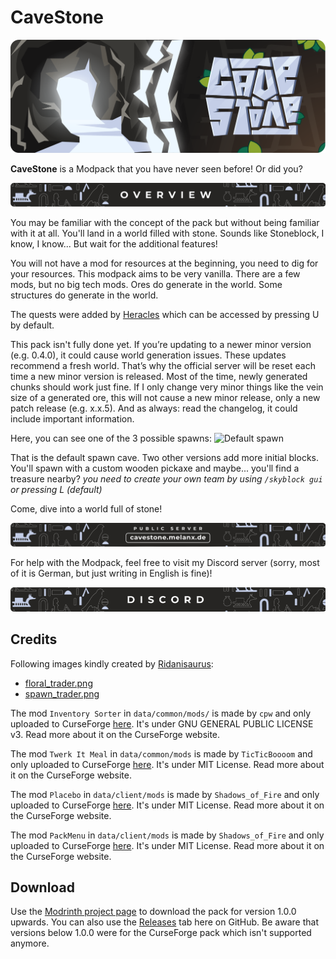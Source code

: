 # CaveStone

[![Header](https://raw.githubusercontent.com/MelanX/ModDescriptions/HEAD/assets/modpacks/cavestone/header.png)](https://modrinth.com/modpack/cavestone)

**CaveStone** is a Modpack that you have never seen before! Or did you?

![Overview](https://raw.githubusercontent.com/MelanX/ModDescriptions/HEAD/assets/modpacks/cavestone/overview.png)

You may be familiar with the concept of the pack but without being familiar with it at all. You'll land in a world filled with stone. Sounds like Stoneblock, I know, I know... But wait for the additional features!

You will not have a mod for resources at the beginning, you need to dig for your resources. This modpack aims to be very vanilla. There are a few mods, but no big tech mods. Ores do generate in the world. Some structures do generate in the world.

The quests were added by [Heracles](https://modrinth.com/mod/heracles) which can be accessed by pressing U by default.

This pack isn't fully done yet. If you’re updating to a newer minor version (e.g. 0.4.0), it could cause world generation issues. These updates recommend a fresh world. That’s why the official server will be reset each time a new minor version is released. Most of the time, newly generated chunks should work just fine. If I only change very minor things like the vein size of a generated ore, this will not cause a new minor release, only a new patch release (e.g. x.x.5). And as always: read the changelog, it could include important information.

Here, you can see one of the 3 possible spawns:
![Default spawn](https://raw.githubusercontent.com/MelanX/CaveStone/6b1c0ff64a2f9d5d8cf35c0e99b20eb636fd26c4/data/client/config/skyblockbuilder/templates/icons/cavestone.png)

That is the default spawn cave. Two other versions add more initial blocks. You'll spawn with a custom wooden pickaxe and maybe... you'll find a treasure nearby? *you need to create your own team by using `/skyblock gui` or pressing L (default)*

Come, dive into a world full of stone!

![Server](https://raw.githubusercontent.com/MelanX/ModDescriptions/HEAD/assets/modpacks/cavestone/server.png)

For help with the Modpack, feel free to visit my Discord server (sorry, most of it is
German, but just writing in English is fine)!

[![Discord](https://raw.githubusercontent.com/MelanX/ModDescriptions/HEAD/assets/modpacks/cavestone/discord.png)](https://melanx.de/discord)

## Credits

Following images kindly created by [Ridanisaurus](https://modrinth.com/user/Ridanisaurus):
- [floral_trader.png](data/client/config/openloader/resources/cavestone/assets/cavestone/textures/entity/trader/floral_trader.png)
- [spawn_trader.png](data/client/config/openloader/resources/cavestone/assets/cavestone/textures/entity/trader/spawn_trader.png)

The mod `Inventory Sorter` in `data/common/mods/` is made by `cpw` and only uploaded to CurseForge 
[here](https://www.curseforge.com/minecraft/mc-mods/inventory-sorter). It's under GNU GENERAL PUBLIC LICENSE v3. Read
more about it on the CurseForge website.

The mod `Twerk It Meal` in `data/common/mods` is made by `TicTicBoooom` and only uploaded to CurseForge
[here](https://www.curseforge.com/minecraft/mc-mods/twerkitmeal). It's under MIT License. Read more about it on the
CurseForge website.

The mod `Placebo` in `data/client/mods` is made by `Shadows_of_Fire` and only uploaded to CurseForge
[here](https://www.curseforge.com/minecraft/mc-mods/placebo). It's under MIT License. Read more about it on the
CurseForge website.

The mod `PackMenu` in `data/client/mods` is made by `Shadows_of_Fire` and only uploaded to CurseForge
[here](https://www.curseforge.com/minecraft/mc-mods/packmenu). It's under MIT License. Read more about it on the
CurseForge website.

## Download
Use the [Modrinth project page](https://modrinth.com/modpack/cavestone) to download the pack for version 1.0.0 upwards.
You can also use the [Releases](https://github.com/MelanX/CaveStone/releases) tab here on GitHub. Be aware that versions
below 1.0.0 were for the CurseForge pack which isn't supported anymore.
